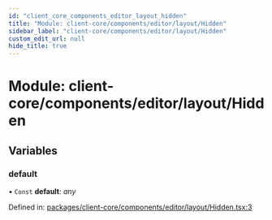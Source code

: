```yaml
---
id: "client_core_components_editor_layout_hidden"
title: "Module: client-core/components/editor/layout/Hidden"
sidebar_label: "client-core/components/editor/layout/Hidden"
custom_edit_url: null
hide_title: true
---
```


# Module: client-core/components/editor/layout/Hidden

## Variables

### default

• `Const` **default**: *any*

Defined in: [packages/client-core/components/editor/layout/Hidden.tsx:3](https://github.com/xr3ngine/xr3ngine/blob/5c3dcaef1/packages/client-core/components/editor/layout/Hidden.tsx#L3)
